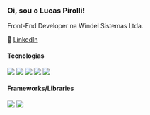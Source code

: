 ### Oi, sou o Lucas Pirolli!

Front-End Developer na Windel Sistemas Ltda.

:briefcase: <a href="https:/" target="_blank">LinkedIn</a><br>

#### Tecnologias
<p>
  <img src="https://img.shields.io/badge/JS-F7DF1E?style=for-the-badge&logo=javascript&logoColor=black" />
  <img src="https://img.shields.io/badge/GIT-00758F?style=for-the-badge&logo=git&logoColor=white" />
  <img src="https://img.shields.io/badge/GITFLOW-333333?style=for-the-badge&logo=git&logoColor=white" />
  <img src="https://img.shields.io/badge/CSS3-1572B6?style=for-the-badge&logo=css3&logoColor=white" />
  <img src="https://img.shields.io/badge/HTML5-E34F26?style=for-the-badge&logo=html5&logoColor=white" />
</p>

#### Frameworks/Libraries
<p>
  <img src="https://img.shields.io/badge/React-61DBFB?style=for-the-badge&logo=react&logoColor=black" />
  <img src="https://img.shields.io/badge/ChakraUI-61DBFB?style=for-the-badge&logo=chakraui&logoColor=black" />
</p>
